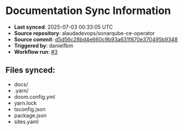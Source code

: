 # Documentation Sync Information

- **Last synced**: 2025-07-03 00:33:05 UTC
- **Source repository**: alaudadevops/sonarqube-ce-operator
- **Source commit**: [d5d56c28bd4e660c9b93a631f870e370495b9348](https://github.com/alaudadevops/sonarqube-ce-operator/commit/d5d56c28bd4e660c9b93a631f870e370495b9348)
- **Triggered by**: danielfbm
- **Workflow run**: [#3](https://github.com/alaudadevops/sonarqube-ce-operator/actions/runs/16038746887)

## Files synced:
- docs/
- .yarn/
- doom.config.yml
- yarn.lock
- tsconfig.json
- package.json
- sites.yaml
